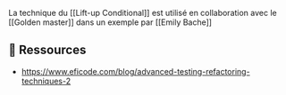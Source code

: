 
La technique du [[Lift-up Conditional]] est utilisé en collaboration avec le  [[Golden master]] dans un exemple par [[Emily Bache]]

## 🔗 Ressources
- https://www.eficode.com/blog/advanced-testing-refactoring-techniques-2